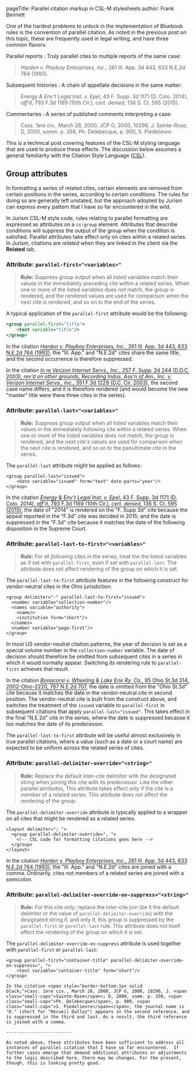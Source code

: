 pageTitle: Parallel citation markup in CSL-M stylesheets
author: Frank Bennett

One of the hardest problems to unlock in the implementation of
Bluebook rules is the convention of parallel citation. As noted in the
previous post on this topic, these are frequently used in legal
writing, and have three common flavors:

Parallel reports
: Truly parallel cites to multiple reports of the same case:

  > *Harden v. Playboy Enterprises, Inc.*, 261 Ill. App. 3d 443, 633 N.E.2d 764 (1993).

Subsequent histories
: A chain of appellate decisions in the same matter:

  > *Energy & Env’t Legal Inst. v. Epel*, 43 F. Supp. 3d 1171
  > (D. Colo. 2014), *aff’d*, 793 F.3d 1169 (10th Cir.), *cert. denied*,
  > 136 S. Ct. 595 (2015).

Commentaries
: A series of published comments interpreting a case:

  > Cass. 1ere civ., March 28, 2000, JCP G, 2000, 10296, J. <span
  > class="small-caps">Sainte-Rose</span>; D, 2000, somm. p. 358,
  > <span class="small-caps">Ph. Delebecque</span>, p. 900, <span
  > class="small-caps">S. Piedelievre</span>.

This is a technical post covering features of the CSL-M styling
language that are used to produce these effects. The discussion below
assumes a general familiarity with the Citation Style Language ([CSL](https://citationstyles.org)).

## Group attributes

In formatting a series of related cites, certain elements are removed
from certain positions in the series, according to certain
conditions. The rules for doing so are generally left unstated, but
the approach adopted by Jurism can express every pattern that I have
so far encountered in the wild.

In Jurism CSL-M style code, rules relating to parallel formatting are
expressed as attributes on a ``cs:group`` element. Attributes that
describe conditions will suppress the output of the group when the
condition is satisfied. Parallel attributes take effect only on cites
within a related series. In Jurism, citations are *related* when they
are linked in the client via the **Related** tab.

### Attribute: ``parallel-first="<variables>"``

> **Rule:** Suppress group output when all listed variables match
> their values in the immediately preceding cite within a related
> series. When one or more of the listed variables does *not* match,
> the group is rendered, and the rendered values are used for
> comparison when the next cite is rendered, and so on to the end of
> the series.

A typical application of the ``parallel-first`` attribute would
be the following:

``` xml
<group parallel-first="title">
    <text variable="title"/>
</group>
```

In the citation <span style="border-bottom:1px solid black;">*Harden v. Playboy Enterprises, Inc.*, 261
Ill. App. 3d 443, 633 N.E.2d 764 (1993)</span>, the "Ill. App." and "N.E.2d"
cites share the same title, and the second occurrence is therefore
suppressed.

In the citation <span style="border-bottom:1px solid black;">*In re
Verizon Internet Servs., Inc.*, 257 F. Supp. 2d 244 (D.D.C. 2003),
*rev’d on other grounds*, *Recording Indus. Ass’n of Am.,
Inc. v. Verizon Internet Servs., Inc.*, 351 F.3d 1229
(D.C. Cir. 2003)</span>, the second case name differs, and it is
therefore rendered (and would become the new "master" title were there
three cites in the series).

### Attribute: ``parallel-last="<variables>"``

> **Rule:** Suppress group output when all listed variables match
> their values in the immediately following cite within a related
> series. When one or more of the listed variables does *not* match,
> the group is rendered, and the *next cite's* values are used for
> comparison when the next cite is rendered, and so on to the
> penultimate cite in the series.

The ``parallel-last`` attribute might be applied as follows:

```
<group parallel-last="issued">
    <date variable="issued" form="text" date-parts="year"/>
</group>
```

In the citation <span style="border-bottom:1px solid black;">*Energy &
Env’t Legal Inst. v. Epel*, 43 F. Supp. 3d 1171 (D. Colo. 2014),
*aff’d*, 793 F.3d 1169 (10th Cir.), *cert. denied*, 136 S. Ct. 595
(2015)</span>, the date of "2014" is rendered on the "F. Supp 3d" cite
because the appeal reported in the "F.3d" cite was decided in 2015;
and the date is suppressed in the "F.3d" cite because it matches the
date of the following disposition in the Supreme Court.

### Attribute: ``parallel-last-to-first="<variables>"``

> **Rule:** For all *following* cites in the series, treat the
> the listed variables as if set with ``parallel-first``, even
> if set with ``parallel-last``. The attribute does not affect
> rendering of the group on which it is set.

The ``parallel-last-to-first`` attribute features in the following
construct for vendor-neutral cites in the Ohio jurisdiction:

```
<group delimiter="-" parallel-last-to-first="issued">
  <number variable="collection-number"/>
  <names variable="authority">
    <name/>
    <institution form="short"/>
  </names>
  <number variable="page-first"/>
</group>
```

In most US vendor-neutral citation patterns, the year of decision is
set as a special volume number in the ``collection-number`` variable.
The date of decision should therefore be omitted from subsequent
cites in a series in which it would normally appear. Switching its
rendering rule to ``parallel-first`` achieves that result.

In the citation <span style="border-bottom:1px solid
black;">*Bonacorsi v. Wheeling & Lake Erie Ry. Co.*, 95 Ohio St.3d
314, 2002-Ohio-2220, 767 N.E.2d 707</span>, the date is omitted from
the "Ohio St.3d" cite because it matches the date in the
vendor-neutral cite in second position. The vendor-neutral cite is
built from the construct above, and switches the treatment of the
``issued`` variable to ``parallel-first`` in subsequent citations that
apply ``parallel-last="issued"``. This takes effect in the final
"N.E.2d" cite in the series, where the date is suppressed because
it too matches the date of its predecessor.

The ``parallel-last-to-first`` attribute will be useful almost
exclusively in true parallel citations, where a value (such as a date
or a court name) are expected to be uniform across the related series
of cites.

### Attribute: ``parallel-delimiter-override="<string>"``

> **Rule:** Replace the default inter-cite delimiter with the
> designated string when joining this cite with its predecessor. Like
> the other parallel atrributes, This attribute takes effect only if
> the cite is a member of a related series. This attribute does not
> affect the rendering of the group.

The ``parallel-delimiter-override`` attribute is typically applied to
a wrapper on all cites that might be rendered as a related series.

```
<layout delimiter="; ">
  <group parallel-delimiter-override=", ">
    <!-- CSL code for formatting citations goes here -->
  </group>
</layout>
```

In the citation <span style="border-bottom:1px solid black;">*Harden
v. Playboy Enterprises, Inc.*, 261 Ill. App. 3d 443, 633 N.E.2d 764
(1993)</span>, the "Ill. App." and "N.E.2d" cites are joined with a
comma.  Ordinarily, cites not members of a related series are joined
with a semicolon.

### Attribute: ``parallel-delimiter-override-on-suppress="<string>"``

> **Rule:** For this cite *only*, replace the inter-cite join (be it the
> default delimiter or the value of ``parallel-delimiter-override``)
> with the designated string if, and only if, this group is suppressed
> by the ``parallel-first`` or ``parallel-last`` rule. This attribute
> does not itself affect the rendering of the group on which it is set.

The ``parallel-delimiter-override-on-suppress`` attribute is used
together with ``parallel-first`` or ``parallel-last``:

```
<group parallel-first="container-title" parallel-delimiter-override-on-suppress=", ">
    <text variable="container-title" form="short"/>
</group>

In the citation <span style="border-bottom:1px solid
black;">Cass. 1ere civ., March 28, 2000, JCP G, 2000, 10296, J. <span
class="small-caps">Sainte-Rose</span>; D, 2000, somm. p. 358, <span
class="small-caps">Ph. Delebecque</span>, p. 900, <span
class="small-caps">S. Piedelievre</span></span>, the journal name is
"D." (short for "Recueil Dalloz") appears in the second reference, and
is suppressed in the third and last. As a result, the third reference
is joined with a comma.

-------------------------

As noted above, these attributes have been sufficient to address all
instances of parallel citation that I have so far encountered.  If
further cases emerge that demand additional attributes or adjustments
to the logic described here, there may be changes. For the present,
though, this is looking pretty good.
